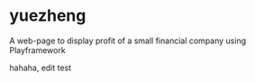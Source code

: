 # yuezheng
A web-page to display profit of a small financial company using Playframework

hahaha, edit test

